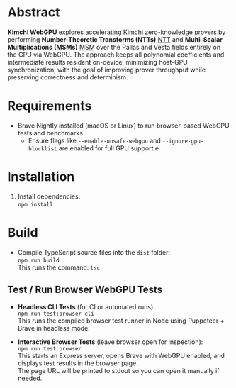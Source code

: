 # Abstract

**Kimchi WebGPU** explores accelerating Kimchi zero-knowledge provers by performing **Number-Theoretic Transforms (NTTs)** [NTT](https://en.wikipedia.org/wiki/Number-theoretic_transform) and **Multi-Scalar Multiplications (MSMs)** [MSM](https://en.wikipedia.org/wiki/Scalar_multiplication#Multiple_scalar_multiplication) over the Pallas and Vesta fields entirely on the GPU via WebGPU. The approach keeps all polynomial coefficients and intermediate results resident on-device, minimizing host-GPU synchronization, with the goal of improving prover throughput while preserving correctness and determinism.

# Requirements

- Brave Nightly installed (macOS or Linux) to run browser-based WebGPU tests and benchmarks.  
  - Ensure flags like `--enable-unsafe-webgpu` and `--ignore-gpu-blocklist` are enabled for full GPU support.e

# Installation

1. Install dependencies:  
   `npm install`  

# Build  

- Compile TypeScript source files into the `dist` folder:  
  `npm run build`  
  This runs the command: `tsc`  

## Test / Run Browser WebGPU Tests

- **Headless CLI Tests** (for CI or automated runs):  
  `npm run test:browser-cli`  
  This runs the compiled browser test runner in Node using Puppeteer + Brave in headless mode.

- **Interactive Browser Tests** (leave browser open for inspection):  
  `npm run test:browser`  
  This starts an Express server, opens Brave with WebGPU enabled, and displays test results in the browser page.  
  The page URL will be printed to stdout so you can open it manually if needed.
